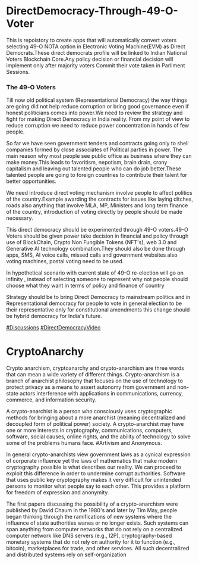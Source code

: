# DirectDemocracy-Through-49-O-Voter
This is repoistory to create apps that will automatically convert voters selecting 49-O NOTA option in Electronic Voting Machine(EVM) as Direct Democrats.These direct democrats profile will be linked to Indian National Voters Blockchain Core.Any policy decision or financial decision will implement only after majority voters Commit their vote taken in Parliment Sessions.

### The 49-O Voters
Till now old political system (Representational Democracy) the way things are going did not help reduce corruption or bring good governance even if honest politicians comes into power.We need to review the strategy and fight for making Direct Democracy in India reality. From my point of view to  reduce corruption we need to reduce power concentration in hands of few people. 

So far we have seen government tenders and contracts going only to shell companies formed by close associates of Political parties in power. The main reason why most people see public office as business where they can make money.This leads to favoritism, nepotism, brain drain, crony capitalism and leaving out talented people who can do job better.These talented people are going to foreign countries to contribute their talent for better opportunities.

We need introduce direct voting mechanism involve people to affect politics of the country.Example awarding the contracts for issues like laying ditches, roads also anything that involve MLA, MP, Ministers and long term finance of the country, introduction of voting directly by people should be made necessary.

This direct democracy should be experimented through 49-O voters.49-O Voters should be given power take decision in financial and policy through use of BlockChain, Crypto Non Fungible Tokens (NFT's),  web 3.0 and Generative AI technology combination.They should also be done through apps, SMS, AI voice calls, missed calls and government websites also voting machines, postal voting need to be used.

In hypothetical scenario with current state of 49-O re-election will go on infinity , instead of selecting someone to represent why not people should choose what they want in terms of policy and finance of country 

Strategy should be to bring  Direct Democracy to mainstream politics and in Representational democracy for people to vote in general election to be their representative only for constitutional amendments this change should be hybrid democracy for India's future.

[#Discussions](https://github.com/AnonymousBlockChainDemocracy/DirectDemocracy-49-O-Voter/discussions)
[#DirectDemocracyVideo](https://www.youtube.com/watch?v=y5W45Va0cPE)

# CryptoAnarchy
Crypto anarchism, cryptoanarchy and crypto-anarchism are three words that can mean a wide variety of different things.
Crypto-anarchism is a branch of anarchist philosophy that focuses on the use of technology to protect privacy as a means to assert autonomy from government and non-state actors interference with applications in communications, currency, commerce, and information security.

A crypto-anarchist is a person who consciously uses cryptographic methods for bringing about a more anarchist (meaning decentralized and decoupled form of political power) society. A crypto-anarchist may have one or more interests in cryptography, communications, computers, software, social causes, online rights, and the ability of technology to solve some of the problems humans face. #Artivism and Anonymous.

In general crypto-anarchists view government laws as a cynical expression of corporate influence yet the laws of mathematics that make modern cryptography possible is what describes our reality. We can proceed to exploit this difference in order to undermine corrupt authorities. Software that uses public key cryptography makes it very difficult for unintended persons to monitor what people say to each other. This provides a platform for freedom of expression and anonymity.

The first papers discussing the possibility of a crypto-anarchism were published by David Chaum in the 1980's and later by Tim May, people began thinking through the ramifications of new systems where the influence of state authorities wanes or no longer exists. Such systems can span anything from computer networks that do not rely on a centralized computer network like DNS servers (e.g., I2P), cryptography-based monetary systems that do not rely on authority for it to function (e.g., bitcoin), marketplaces for trade, and other services. All such decentralized and distributed systems rely on self-organization
